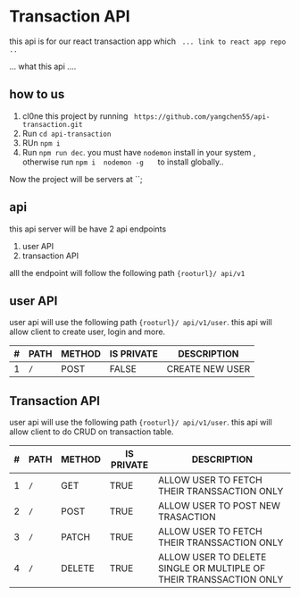 # Transaction API
 this api is for our react transaction app which  ` ... link to react app repo ..`

 ... what this api ....

 ## how to us
 1. cl0ne this project by running  ` https://github.com/yangchen55/api-transaction.git`
 2. Run `cd api-transaction`
 3. RUn `npm i `
 4. Run `npm run dec`. you must have `nodemon` install in your system , otherwise run `npm i  nodemon -g   ` to install globally..

Now the project will be servers at ``;


## api
 this api server will be have 2 api endpoints
 1. user API
 2. transaction API


 alll the endpoint will follow the following path  `{rooturl}/ api/v1`


## user API
 user api will use the following path `{rooturl}/ api/v1/user`. this api will allow client to create user, login and more.


|#| PATH | METHOD| IS PRIVATE | DESCRIPTION |
|-|------|-------|------------|-------------|
|1| `/` | POST   | FALSE      | CREATE NEW USER |


## Transaction API
 user api will use the following path `{rooturl}/ api/v1/user`. this api will allow client to do CRUD on transaction table.


 |#| PATH | METHOD| IS PRIVATE | DESCRIPTION |
 |-|------|-------|------------|--------------|
 |1| `/` | GET| TRUE | ALLOW USER TO FETCH THEIR TRANSSACTION ONLY |
|2| `/` | POST| TRUE | ALLOW USER TO POST NEW TRASACTION |DATA SHOULD BE SEND AS `{}` |
|3| `/` | PATCH| TRUE | ALLOW USER TO FETCH THEIR TRANSSACTION ONLY |{}
|4| `/` | DELETE| TRUE | ALLOW USER TO DELETE SINGLE OR MULTIPLE OF THEIR TRANSSACTION ONLY |